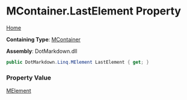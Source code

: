 # MContainer\.LastElement Property

[Home](../../../../README.md)

**Containing Type**: [MContainer](../README.md)

**Assembly**: DotMarkdown\.dll

```csharp
public DotMarkdown.Linq.MElement LastElement { get; }
```

### Property Value

[MElement](../../MElement/README.md)

